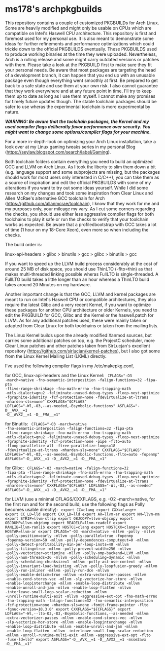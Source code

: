 # ms178's archpkgbuilds
This repository contains a couple of customized PKGBUILDs for Arch Linux. Some are heavily modified and might only be usable on CPUs which are compatible on Intel's Haswell CPU architecture. This repository is first and foremost used for my personal use. It is also meant to demonstrate some ideas for further refinements and performance optimizations which could trickle down to the official PKGBUILDS eventually. These PKGBUILDS used to produce working binaries at the time they were uploaded. Nevertheless, Arch is a rolling release and some might carry outdated versions or patches with them. Please take a look at the PKGBUILD first to make sure they fit your personal needs. Be aware that most packages are targeting the head of a development branch, it can happen that you end up with an unusable package even though everything went smoothly at first. Be prepared to get back to a safe state and use them at your own risk. I also cannot guarantee that they work everywhere and at any future point in time. I'll try to keep them up to date as long as I use them myself. I cannot make any promises for timely future updates though. The stable toolchain packages should be safer to use wheras the experimental toolchain is more experimental by nature.

***WARNING: Be aware that the toolchain packages, the Kernel and my used compiler flags deliberatly favor performance over security. You might want to change some options/compiler flags for your machine.***

For a more in-depth-look on optimizing your Arch Linux installation, take a look over at my Linux gaming tweaks series in my personal Blog (https://seylaw.blogspot.com/search/label/Gaming).

Both toolchain folders contain everything you need to build an optimized GCC and LLVM on Arch Linux. As I took the liberty to slim them down a bit (e.g. language support and some subprojects are missing, but the packages should work for most users only interested in C/C++), you can take them as a source of inspiration and edit the official PKGBUILDS with some of my alterations if you want to try out some ideas yourself. While I did some research on my changes and took some inspiration from Clear Linux and Allen McRae's alternative GCC toolchain for Arch (https://github.com/allanmcrae/toolchain), I know that they work for me and my purposes only, your mileage my vary. As I cut some corners regarding the checks, you should use either less aggressive compiler flags for both toolchains to play it safe or run the checks to verify that your toolchain works as expected. Be aware that a profiledbootstrap with GCC takes a lot of time (1 hour on my 18-Core Xeon), even more so when including the checks.

The build order is:

linux-api-headers > glibc > binutils > gcc > glibc > binutils > gcc

If you want to speed up the LLVM build process considerably at the cost of around 25 MB of disk space, you should use ThinLTO (-flto=thin) as that makes multi-threaded linking possible wheras FullLTO is single-threaded. A FullLTO build takes a little longer than an hour whereas a ThinLTO build takes around 20 Minutes on my hardware.

Another important change is that the GCC, LLVM and kernel packages are meant to run on Intel's Haswell CPU or compatible architectures, they also require the latest Glibc and a very recent Kernel, if you want to optimize these packages for another CPU architecture or older Kernels, you need to edit the PKGBUILD for GCC, Glibc and the Kernel or the haswell.patch for LLVM. As for any additional patches used, these were mainly taken or adapted from Clear Linux for both toolchains or taken from the mailing lists. 

The Linux Kernel builds upon the already modified Xanmod sources, but carries some additional patches on top, e.g. the ProjectC scheduler, more Clear Linux patches and other patches taken from SirLucjan's excellent repository (https://github.com/sirlucjan/kernel-patches), but I also got some from the Linux Kernel Mailing List (LKML) directly. 

I've used the following compiler flags in my /etc/makepkg.conf,

for GCC, linux-api-headers and the Linux Kernel:
<CODE>
CFLAGS="-O3 -march=native -fno-semantic-interposition -falign-functions=32 -fipa-pta -flive-range-shrinkage -fno-math-errno -fno-trapping-math -mtls-dialect=gnu2 -feliminate-unused-debug-types -floop-nest-optimize -fgraphite-identity -fcf-protection=none -fdevirtualize-at-ltrans -mharden-sls=none"
CXXFLAGS="$CFLAGS"
LDFLAGS="-Wl,-O3,--as-needed,-Bsymbolic-functions"
ASFLAGS="-D__AVX__=1 -D__AVX2__=1 -D__FMA__=1"
</CODE>

for Binutils:
<CODE>
CFLAGS="-O3 -march=native -fno-semantic-interposition -falign-functions=32 -fipa-pta -flive-range-shrinkage -fno-math-errno -fno-trapping-math -mtls-dialect=gnu2 -feliminate-unused-debug-types -floop-nest-optimize -fgraphite-identity -fcf-protection=none -pipe -flto=auto -floop-parallelize-all -ftree-parallelize-loops=18 -fdevirtualize-at-ltrans -mharden-sls=none"
CXXFLAGS="$CFLAGS"
LDFLAGS="-Wl,-O3,--as-needed,-Bsymbolic-functions,-flto=auto -fopenmp"
ASFLAGS="-D__AVX__=1 -D__AVX2__=1 -D__FMA__=1"
</CODE>

for Glibc:
<CODE>
CFLAGS="-O3 -march=native -falign-functions=32 -fipa-pta -flive-range-shrinkage -fno-math-errno -fno-trapping-math -mtls-dialect=gnu2 -feliminate-unused-debug-types -floop-nest-optimize -fgraphite-identity -fcf-protection=none -fdevirtualize-at-ltrans -mharden-sls=none"
CXXFLAGS="$CFLAGS"
LDFLAGS="-Wl,-O3,--as-needed"
ASFLAGS="-D__AVX__=1 -D__AVX2__=1 -D__FMA__=1"
</CODE>

for LLVM (use a minimal CFLAGS/CXXFLAGS, e.g. -O2 -march=native, for the first run and for the second build, use the following flags as Polly becomes usable directly):
<CODE>
export CC=clang
export CXX=clang++
export CC_LD=lld
export CXX_LD=lld
export AR=llvm-ar
export NM=llvm-nm
export STRIP=llvm-strip
export OBJCOPY=llvm-objcopy
export OBJDUMP=llvm-objdump
export READELF=llvm-readelf
export RANLIB=llvm-ranlib
export HOSTCC=clang
export HOSTCXX=clang++
export HOSTAR=llvm-ar
export CFLAGS="-O3 -march=native -mllvm -polly -mllvm -polly-position=early -mllvm -polly-parallel=true -fopenmp -fopenmp-version=50 -mllvm -polly-dependences-computeout=0 -mllvm -polly-detect-profitability-min-per-loop-insts=40 -mllvm -polly-tiling=true -mllvm -polly-prevect-width=256 -mllvm -polly-vectorizer=stripmine -mllvm -polly-omp-backend=LLVM -mllvm -polly-num-threads=36 -mllvm -polly-scheduling=dynamic -mllvm -polly-scheduling-chunksize=1 -mllvm -polly-ast-use-context -mllvm -polly-invariant-load-hoisting -mllvm -polly-loopfusion-greedy -mllvm -polly-run-inliner -mllvm -polly-run-dce -mllvm -polly-enable-delicm=true -mllvm -extra-vectorizer-passes -mllvm -enable-cond-stores-vec -mllvm -slp-vectorize-hor-store -mllvm -enable-loopinterchange -mllvm -enable-loop-distribute -mllvm -enable-unroll-and-jam -mllvm -enable-loop-flatten -mllvm -interleave-small-loop-scalar-reduction -mllvm -unroll-runtime-multi-exit -mllvm -aggressive-ext-opt -fno-math-errno -fno-trapping-math -falign-functions=32 -fno-semantic-interposition -fcf-protection=none -mharden-sls=none -fomit-frame-pointer -flto -fgnuc-version=10.3.0"
export CXXFLAGS="${CFLAGS}"
export LDFLAGS="-Wl,--lto-O3,-O3,-Bsymbolic-functions,--as-needed -mllvm -extra-vectorizer-passes -mllvm -enable-cond-stores-vec -mllvm -slp-vectorize-hor-store -mllvm -enable-loopinterchange -mllvm -enable-loop-distribute -mllvm -enable-unroll-and-jam -mllvm -enable-loop-flatten -mllvm -interleave-small-loop-scalar-reduction -mllvm -unroll-runtime-multi-exit -mllvm -aggressive-ext-opt -flto -fuse-ld=lld"
export ASFLAGS="-D__AVX__=1 -D__AVX2__=1 -msse2avx -D__FMA__=1"
</CODE>
